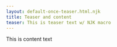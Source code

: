 ```yaml
---
layout: default-once-teaser.html.njk
title: Teaser and content
teaser: This is teaser text w/ NJK macro
---
```


This is content text
